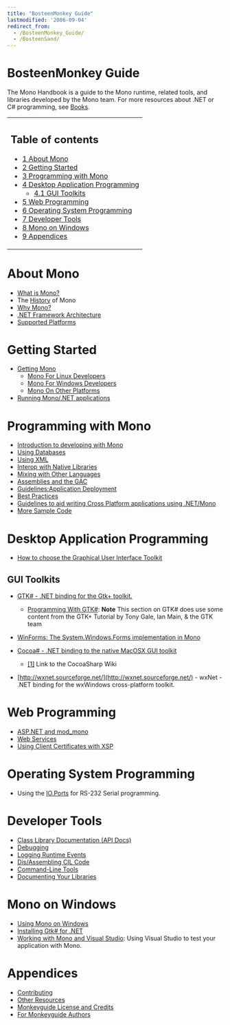 ```yaml
---
title: "BosteenMonkey Guide"
lastmodified: '2006-09-04'
redirect_from:
  - /BosteenMonkey_Guide/
  - /BosteenSand/
---
```


BosteenMonkey Guide
===================

 The Mono Handbook is a guide to the Mono runtime, related tools, and libraries developed by the Mono team. For more resources about .NET or C\# programming, see [Books](/Books "Books").

<table>
<col width="100%" />
<tbody>
<tr class="odd">
<td align="left"><h2>Table of contents</h2>
<ul>
<li><a href="#about-mono">1 About Mono</a></li>
<li><a href="#getting-started">2 Getting Started</a></li>
<li><a href="#programming-with-mono">3 Programming with Mono</a></li>
<li><a href="#desktop-application-programming">4 Desktop Application Programming</a>
<ul>
<li><a href="#gui-toolkits">4.1 GUI Toolkits</a></li>
</ul></li>
<li><a href="#web-programming">5 Web Programming</a></li>
<li><a href="#operating-system-programming">6 Operating System Programming</a></li>
<li><a href="#developer-tools">7 Developer Tools</a></li>
<li><a href="#mono-on-windows">8 Mono on Windows</a></li>
<li><a href="#appendices">9 Appendices</a></li>
</ul></td>
</tr>
</tbody>
</table>

About Mono
==========

-   [What is Mono?](/About_Mono "About Mono")
-   The [History](/History "History") of Mono
-   [Why Mono?](/Why_Mono%3F "Why Mono?")
-   [.NET Framework Architecture](/.NET_Framework_Architecture ".NET Framework Architecture")
-   [Supported Platforms](/Supported_Platforms "Supported Platforms")

Getting Started
===============

-   [Getting Mono](/Obtaining_Mono)
    -   [Mono For Linux Developers](/Mono_For_Linux_Developers "Mono For Linux Developers")
    -   [Mono For Windows Developers](/Using_Mono_on_Windows)
    -   [Mono On Other Platforms](/Mono_On_Other_Platforms "Mono On Other Platforms")
-   [Running Mono/.NET applications](/Guide:Running_Mono_Applications "Guide:Running Mono Applications")

Programming with Mono
=====================

-   [Introduction to developing with Mono](/Introduction_to_developing_with_Mono "Introduction to developing with Mono")
-   [Using Databases](/Using_Databases "Using Databases")
-   [Using XML](/Using_XML "Using XML")
-   [Interop with Native Libraries](/Interop_with_Native_Libraries "Interop with Native Libraries")
-   [Mixing with Other Languages](/Mixing_with_Other_Languages "Mixing with Other Languages")
-   [Assemblies and the GAC](/Assemblies_and_the_GAC "Assemblies and the GAC")
-   [Guidelines:Application Deployment](/Guidelines:Application_Deployment "Guidelines:Application Deployment")
-   [Best Practices](/Best_Practices "Best Practices")
-   [Guidelines to aid writing Cross Platform applications using .NET/Mono](/Guidelines:Application_Portability "Guidelines:Application Portability")
-   [More Sample Code](/More_Sample_Code "More Sample Code")

Desktop Application Programming
===============================

-   [How to choose the Graphical User Interface Toolkit](/Gui_Toolkits "Gui Toolkits")

GUI Toolkits
------------

-   [GTK\# - .NET binding for the Gtk+ toolkit.](/GtkSharp "GtkSharp")
    -   [Programming With GTK\#](/Template:Programming_With_GTKSharp "Template:Programming With GTKSharp"): **Note** This section on GTK\# does use some content from the GTK+ Tutorial by Tony Gale, Ian Main, & the GTK team

-   [WinForms: The System.Windows.Forms implementation in Mono](/WinForms "WinForms")

-   [Cocoa\# - .NET binding to the native MacOSX GUI toolkit](/MonoMac)
    -   [[1]](http://www.cocoasharp.org/cocoaSharp/default.aspx/CocoaSharp/CocoaSharp.html) Link to the CocoaSharp Wiki

-   [http://wxnet.sourceforge.net/](http://wxnet.sourceforge.net/) - wxNet - .NET binding for the wxWindows cross-platform toolkit.

Web Programming
===============

-   [ASP.NET and mod\_mono](/ASP.NET_and_mod_mono "ASP.NET and mod mono")
-   [Web Services](/Web_Services "Web Services")
-   [Using Client Certificates with XSP](/UsingClientCertificatesWithXSP "UsingClientCertificatesWithXSP")

Operating System Programming
============================

-   Using the [IO.Ports](/HowToSystemIOPorts "HowToSystemIOPorts") for RS-232 Serial programming.

Developer Tools
===============

-   [Class Library Documentation (API Docs)](/Monodoc "Monodoc")
-   [Debugging](/Debugging "Debugging")
-   [Logging Runtime Events](/Logging_Runtime_Events "Logging Runtime Events")
-   [Dis/Assembling CIL Code](/Dis/Assembling_CIL_Code "Dis/Assembling CIL Code")
-   [Command-Line Tools](/Command-Line_Tools "Command-Line Tools")
-   [Documenting Your Libraries](/Generating_Documentation "Generating Documentation")

Mono on Windows
===============

-   [Using Mono on Windows](/Using_Mono_on_Windows "Using Mono on Windows")
-   [Installing Gtk\# for .NET](/Gtk-Sharp_Installer_for_.NET_Framework "Gtk-Sharp Installer for .NET Framework")
-   [Working with Mono and Visual Studio](/Working_with_Mono_and_Visual_Studio "Working with Mono and Visual Studio"): Using Visual Studio to test your application with Mono.

Appendices
==========

-   [Contributing](/Contributing "Contributing")
-   [Other Resources](/Books "Books")
-   [Monkeyguide License and Credits](/Monkeyguide_License_and_Credits "Monkeyguide License and Credits")
-   [For Monkeyguide Authors](/For_Monkeyguide_Authors "For Monkeyguide Authors")


